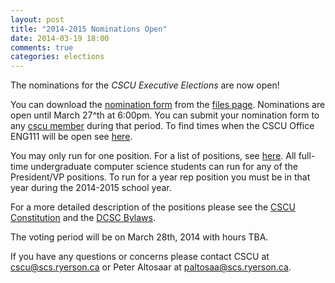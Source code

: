 ```yaml
---
layout: post
title: "2014-2015 Nominations Open"
date: 2014-03-19 18:00
comments: true
categories: elections
---
```


The nominations for the *CSCU Executive Elections* are now open!

You can download the [nomination form][nom-form] from the [files page](/files).
Nominations are open until March 27^th at 6:00pm.
You can submit your nomination form to any [cscu member][contact] during that period. To find times when the CSCU Office ENG111 will be open see [here][contact].

You may only run for one position. For a list of positions, see [here](/positions).
All full-time undergraduate computer science students can run for any of the President/VP positions. To run for a year rep position you must be in that year during the 2014-2015 school year.

For a more detailed description of the positions please see the [CSCU Constitution](/files) and the [DCSC Bylaws](http://www.scs.ryerson.ca/council/site.php?page=bylaws).

The voting period will be on March 28th, 2014 with hours TBA.

If you have any questions or concerns please contact CSCU at <cscu@scs.ryerson.ca> or Peter Altosaar at <paltosaa@scs.ryerson.ca>.

[nom-form]: /files/CSCU_NOMINATION_FORM.pdf
[contact]: /contact-info
